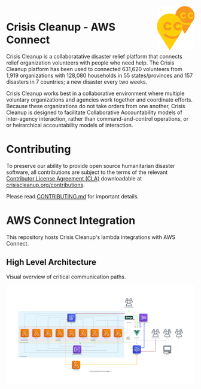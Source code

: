 <img src=".github/img/ccu-ballons.png" align="right" width="20%"  />

# Crisis Cleanup - AWS Connect

Crisis Cleanup is a collaboratative disaster relief platform that connects relief organization volunteers with people who need help. The Crisis Cleanup platform has been used to connected 631,620 volunteers from 1,919 organizations with 128,080 households in 55 states/provinces and 157 disasters in 7 countries; a new disaster every two weeks.

Crisis Cleanup works best in a collaborative environment where multiple voluntary organizations and agencies work together and coordinate efforts. Because these organizations do not take orders from one another, Crisis Cleanup is designed to facilitate Collaborative Accountability models of inter-agency interaction, rather than command-and-control operations, or or heirarchical accountability models of interaction. 

# Contributing
To preserve our ability to provide open source humanitarian disaster software, all contributions are subject to the terms of the relevant [Contributor License Agreement (CLA)](http://en.wikipedia.org/wiki/Contributor_License_Agreement) downloadable at [crisiscleanup.org/contributions](https://www.crisiscleanup.org/contributions).

Please read [CONTRIBUTING.md](https://github.com/CrisisCleanup/crisiscleanup-3-mob/blob/master/CONTRIBUTING.md) for important details.


# AWS Connect Integration

This repository hosts Crisis Cleanup's lambda integrations with AWS Connect.

## High Level Architecture

Visual overview of critical communication paths.

<img src="docs/diagrams/architecture.png" align="center" />
